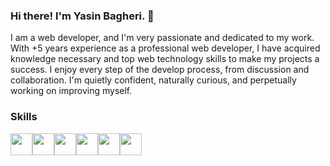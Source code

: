 ### Hi there! I'm Yasin Bagheri. 👋
I am a web developer, and I'm very passionate and dedicated to my work.
With +5 years experience as a professional web developer, I have acquired knowledge necessary and top web technology skills to make my projects a success.
I enjoy every step of the develop process, from discussion and collaboration. I'm quietly confident, naturally curious, and perpetually working on improving myself.

### Skills
<div style="display: flex">
<img src="https://s31.picofile.com/file/8470085418/react.png" width="35">
<img src="https://s31.picofile.com/file/8470085384/nextjs.png" width="35">
<img src="https://s30.picofile.com/file/8470085450/Typescript.png" width="35">
<img src="https://s30.picofile.com/file/8470085426/sass.png" width="35">
<img src="https://s31.picofile.com/file/8470085434/tailwind.png" width="35">
<img src="https://s31.picofile.com/file/8470085368/JavaScript.png" width="35">
</div>
<!--
**yasin-bagheri/yasin-bagheri** is a ✨ _special_ ✨ repository because its `README.md` (this file) appears on your GitHub profile.

Here are some ideas to get you started:

- 🔭 I’m currently working on ...
- 🌱 I’m currently learning ...
- 👯 I’m looking to collaborate on ...
- 🤔 I’m looking for help with ...
- 💬 Ask me about ...
- 📫 How to reach me: ...
- 😄 Pronouns: ...
- ⚡ Fun fact: ...
-->
